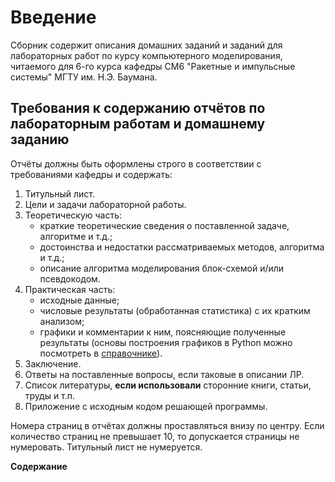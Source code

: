 # Введение

Сборник содержит описания домашних заданий и заданий для лабораторных работ по курсу компьютерного моделирования, читаемого для 6-го курса кафедры СМ6 "Ракетные и импульсные системы" МГТУ им. Н.Э. Баумана.

## Требования к содержанию отчётов по лабораторным работам и домашнему заданию

Отчёты должны быть оформлены строго в соответствии с требованиями кафедры и содержать:

1. Титульный лист.
2. Цели и задачи лабораторной работы.
3. Теоретическую часть:
   * краткие теоретические сведения о поставленной задаче, алгоритме и т.д.;
   * достоинства и недостатки рассматриваемых методов, алгоритма и т.д.;
   * описание алгоритма моделирования блок-схемой и/или псевдокодом.
4. Практическая часть:
   * исходные данные;
   * числовые результаты (обработанная статистика) с их кратким анализом;
   * графики и комментарии к ним, поясняющие полученные результаты (основы построения графиков в Python можно посмотреть в [справочнике](https://unexpectedcoder.github.io/sm6-py-cookbook/intro.html)).
5. Заключение.
6. Ответы на поставленные вопросы, если таковые в описании ЛР.
7. Список литературы, **если использовали** сторонние книги, статьи, труды и т.п.
8. Приложение с исходным кодом решающей программы.

Номера страниц в отчётах должны проставляться внизу по центру.
Если количество страниц не превышает 10, то допускается страницы не нумеровать.
Титульный лист не нумеруется.

**Содержание**

```{tableofcontents}
```
